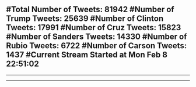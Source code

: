#Total Number of Tweets: 81942 
#Number of Trump Tweets: 25639
#Number of Clinton Tweets: 17991
#Number of Cruz Tweets: 15823
#Number of Sanders Tweets: 14330
#Number of Rubio Tweets: 6722
#Number of Carson Tweets: 1437
#Current Stream Started at Mon Feb  8 22:51:02
---
---
---
